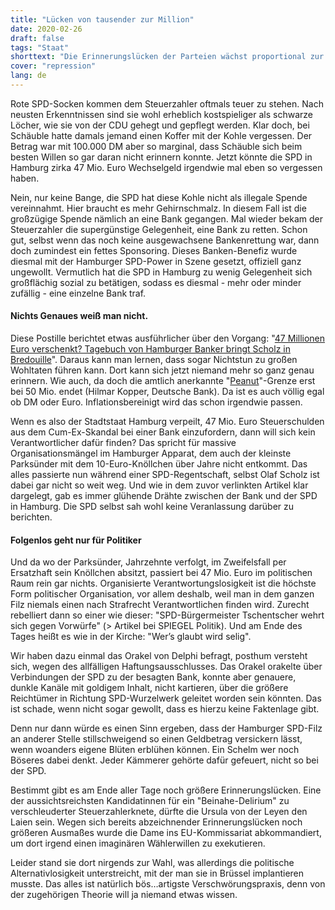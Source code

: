 ```yaml
---
title: "Lücken von tausender zur Million"
date: 2020-02-26
draft: false
tags: "Staat"
shorttext: "Die Erinnerungslücken der Parteien wächst proportional zur Schmiersumme die eine Partei / Politiker / Gewerkschaft erhält."
cover: "repression"
lang: de
---
```


Rote SPD-Socken kommen dem Steuerzahler oftmals teuer zu stehen. Nach neusten Erkenntnissen sind sie wohl erheblich kostspieliger als schwarze Löcher, wie sie von der CDU gehegt und gepflegt werden. Klar doch, bei Schäuble hatte damals jemand einen Koffer mit der Kohle vergessen. Der Betrag war mit 100.000 DM aber so marginal, dass Schäuble sich beim besten Willen so gar daran nicht erinnern konnte. Jetzt könnte die SPD in Hamburg zirka 47 Mio. Euro Wechselgeld irgendwie mal eben so vergessen haben.

Nein, nur keine Bange, die SPD hat diese Kohle nicht als illegale Spende vereinnahmt. Hier braucht es mehr Gehirnschmalz. In diesem Fall ist die großzügige Spende nämlich an eine Bank gegangen. Mal wieder bekam der Steuerzahler die supergünstige Gelegenheit, eine Bank zu retten. Schon gut, selbst wenn das noch keine ausgewachsene Bankenrettung war, dann doch zumindest ein fettes Sponsoring. Dieses Banken-Benefiz wurde diesmal mit der Hamburger SPD-Power in Szene gesetzt, offiziell ganz ungewollt. Vermutlich hat die SPD in Hamburg zu wenig Gelegenheit sich großflächig sozial zu betätigen, sodass es diesmal - mehr oder minder zufällig - eine einzelne Bank traf.

#### Nichts Genaues weiß man nicht.

Diese Postille berichtet etwas ausführlicher über den Vorgang: "[47 Millionen Euro verschenkt? Tagebuch von Hamburger Banker bringt Scholz in Bredouille](https://www.focus.de/finanzen/boerse/geldanlage/dubioses-treffen-zu-cum-ex-deals-47-millionen-euro-verschenkt-tagebuch-von-hamburger-banker-bringt-scholz-in-bredouille_id_11657350.html "47 Millionen Euro verschenkt? Tagebuch von Hamburger Banker bringt Scholz in Bredouille")". Daraus kann man lernen, dass sogar Nichtstun zu großen Wohltaten führen kann. Dort kann sich jetzt niemand mehr so ganz genau erinnern. Wie auch, da doch die amtlich anerkannte "[Peanut](https://www.focus.de/finanzen/news/tid-13685/firmenpleiten-juergen-schneider-die-peanuts-pleite_aid_381386.html "Jürgen Schneider – Die \"Peanuts\"-Pleite")"-Grenze erst bei 50 Mio. endet (Hilmar Kopper, Deutsche Bank). Da ist es auch völlig egal ob DM oder Euro. Inflationsbereinigt wird das schon irgendwie passen.

Wenn es also der Stadtstaat Hamburg verpeilt, 47 Mio. Euro Steuerschulden aus dem Cum-Ex-Skandal bei einer Bank einzufordern, dann will sich kein Verantwortlicher dafür finden? Das spricht für massive Organisationsmängel im Hamburger Apparat, dem auch der kleinste Parksünder mit dem 10-Euro-Knöllchen über Jahre nicht entkommt. Das alles passierte nun während einer SPD-Regentschaft, selbst Olaf Scholz ist dabei gar nicht so weit weg. Und wie in dem zuvor verlinkten Artikel klar dargelegt, gab es immer glühende Drähte zwischen der Bank und der SPD in Hamburg. Die SPD selbst sah wohl keine Veranlassung darüber zu berichten.

#### Folgenlos geht nur für Politiker

Und da wo der Parksünder, Jahrzehnte verfolgt, im Zweifelsfall per Ersatzhaft sein Knöllchen absitzt, passiert bei 47 Mio. Euro im politischen Raum rein gar nichts. Organisierte Verantwortungslosigkeit ist die höchste Form politischer Organisation, vor allem deshalb, weil man in dem ganzen Filz niemals einen nach Strafrecht Verantwortlichen finden wird. Zurecht rebelliert dann so einer wie dieser: "SPD-Bürgermeister Tschentscher wehrt sich gegen Vorwürfe" (> Artikel bei SPIEGEL Politik). Und am Ende des Tages heißt es wie in der Kirche: "Wer’s glaubt wird selig".

Wir haben dazu einmal das Orakel von Delphi befragt, posthum versteht sich, wegen des allfälligen Haftungsausschlusses. Das Orakel orakelte über Verbindungen der SPD zu der besagten Bank, konnte aber genauere, dunkle Kanäle mit goldigem Inhalt, nicht kartieren, über die größere Reichtümer in Richtung SPD-Wurzelwerk geleitet worden sein könnten. Das ist schade, wenn nicht sogar gewollt, dass es hierzu keine Faktenlage gibt.

Denn nur dann würde es einen Sinn ergeben, dass der Hamburger SPD-Filz an anderer Stelle stillschweigend so einen Geldbetrag versickern lässt, wenn woanders eigene Blüten erblühen können. Ein Schelm wer noch Böseres dabei denkt. Jeder Kämmerer gehörte dafür gefeuert, nicht so bei der SPD.

Bestimmt gibt es am Ende aller Tage noch größere Erinnerungslücken. Eine der aussichtsreichsten Kandidatinnen für ein "Beinahe-Delirium" zu verschleuderter Steuerzahlerknete, dürfte die Ursula von der Leyen den Laien sein. Wegen sich bereits abzeichnender Erinnerungslücken noch größeren Ausmaßes wurde die Dame ins EU-Kommissariat abkommandiert, um dort irgend einen imaginären Wählerwillen zu exekutieren.

Leider stand sie dort nirgends zur Wahl, was allerdings die politische Alternativlosigkeit unterstreicht, mit der man sie in Brüssel implantieren musste. Das alles ist natürlich bös…artigste Verschwörungspraxis, denn von der zugehörigen Theorie will ja niemand etwas wissen.
